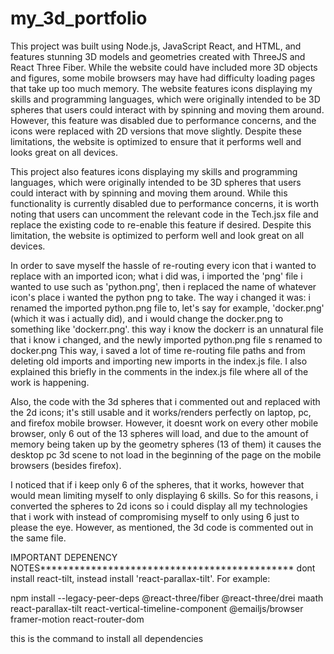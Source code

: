 ﻿# my_3d_portfolio
This project was built using Node.js, JavaScript React, and HTML, and features stunning 3D models and geometries created with ThreeJS and React Three Fiber. While the website could have included more 3D objects and figures, some mobile browsers may have had difficulty loading pages that take up too much memory. The website features icons displaying my skills and programming languages, which were originally intended to be 3D spheres that users could interact with by spinning and moving them around. However, this feature was disabled due to performance concerns, and the icons were replaced with 2D versions that move slightly. Despite these limitations, the website is optimized to ensure that it performs well and looks great on all devices.

This project also features icons displaying my skills and programming languages, which were originally intended to be 3D spheres that users could interact with by spinning and moving them around. While this functionality is currently disabled due to performance concerns, it is worth noting that users can uncomment the relevant code in the Tech.jsx file and replace the existing code to re-enable this feature if desired. Despite this limitation, the website is optimized to perform well and look great on all devices.

In order to save myself the hassle of re-routing every icon that i wanted to replace with an imported icon; what i did was, i imported the 'png' file i wanted to use such as 'python.png', then i replaced the name of whatever icon's place i wanted the python png to take. The way i changed it was: i renamed the imported python.png file to, let's say for example, 'docker.png' (which it was i actually did), and i would change the docker.png to something like 'dockerr.png'. this way i know the dockerr is an unnatural file that i know i changed, and the newly imported python.png file s renamed to docker.png 
This way, i saved a lot of time re-routing file paths and from deleting old imports and importing new imports in the index.js file. I also explained this briefly in the comments in the index.js file where all of the work is happening. 

Also, the code with the 3d spheres that i commented out and replaced with the 2d icons; it's still usable and it works/renders perfectly on laptop, pc, and firefox mobile browser. However, it doesnt work on every other mobile browser, only 6 out of the 13 spheres will load, and due to the amount of memory being taken up by the geometry spheres (13 of them) it causes the desktop pc 3d scene to not load in the beginning of the page on the mobile browsers (besides firefox).

I noticed that if i keep only 6 of the spheres, that it works, however that would mean limiting myself to only displaying 6 skills. So for this reasons, i converted the spheres to 2d icons so i could display all my technologies that i work with instead of compromising myself to only using 6 just to please the eye. However, as mentioned, the 3d code is commented out in the same file.

IMPORTANT DEPENENCY NOTES*********************************************
dont install react-tilt, instead install 'react-parallax-tilt'. For example:

npm install --legacy-peer-deps @react-three/fiber @react-three/drei maath react-parallax-tilt react-vertical-timeline-component @emailjs/browser framer-motion react-router-dom

this is the command to install all dependencies
